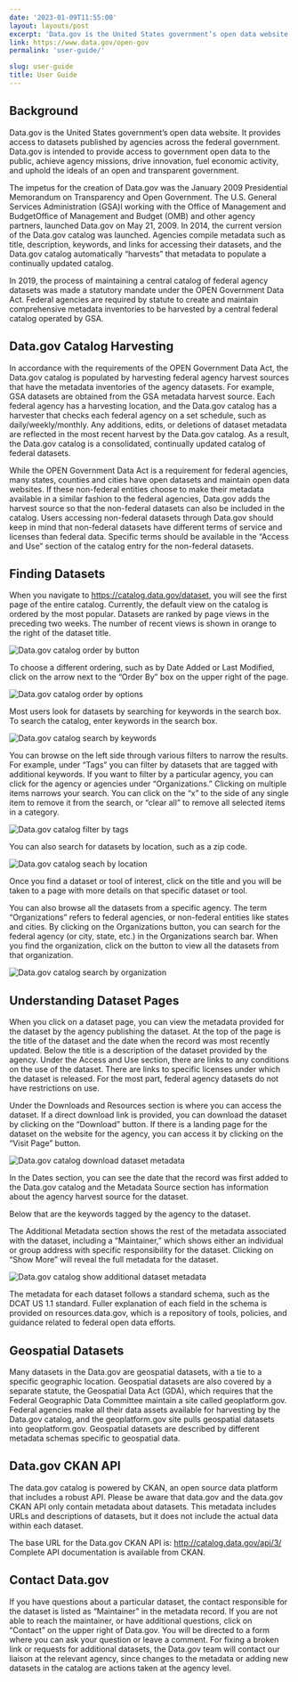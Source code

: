 ```yaml
---
date: '2023-01-09T11:55:00'
layout: layouts/post
excerpt: 'Data.gov is the United States government’s open data website. It provides access to datasets published by agencies across the federal government. Data.gov is intended to provide access to government open data to the public, achieve agency missions, drive innovation, fuel economic activity, and uphold the ideals of an open and transparent government.'
link: https://www.data.gov/open-gov
permalink: 'user-guide/'

slug: user-guide
title: User Guide
---
```


## Background

Data.gov is the United States government’s open data website. It provides access to datasets published by agencies across the federal government. Data.gov is intended to provide access to government open data to the public, achieve agency missions, drive innovation, fuel economic activity, and uphold the ideals of an open and transparent government.

The impetus for the creation of Data.gov was the January 2009 Presidential Memorandum on Transparency and Open Government. The U.S. General Services Administration (GSA)l working with the Office of Management and BudgetOffice of Management and Budget (OMB) and other agency partners, launched Data.gov on May 21, 2009. In 2014, the current version of the Data.gov catalog was launched. Agencies compile metadata such as title, description, keywords, and links for accessing their datasets, and the Data.gov catalog automatically “harvests” that metadata to populate a continually updated catalog.

In 2019, the process of maintaining a central catalog of federal agency datasets was made a statutory mandate under the OPEN Government Data Act. Federal agencies are required by statute to create and maintain comprehensive metadata inventories to be harvested by a central federal catalog operated by GSA.

## Data.gov Catalog Harvesting

In accordance with the requirements of the OPEN Government Data Act, the Data.gov catalog is populated by harvesting federal agency harvest sources that have the metadata inventories of the agency datasets. For example, GSA datasets are obtained from the GSA metadata harvest source. Each federal agency has a harvesting location, and the Data.gov catalog has a harvester that checks each federal agency on a set schedule, such as daily/weekly/monthly. Any additions, edits, or deletions of dataset metadata are reflected in the most recent harvest by the Data.gov catalog. As a result, the Data.gov catalog is a consolidated, continually updated catalog of federal datasets.

While the OPEN Government Data Act is a requirement for federal agencies, many states, counties and cities have open datasets and maintain open data websites. If these non-federal entities choose to make their metadata available in a similar fashion to the federal agencies, Data.gov adds the harvest source so that the non-federal datasets can also be included in the catalog. Users accessing non-federal datasets through Data.gov should keep in mind that non-federal datasets have different terms of service and licenses than federal data. Specific terms should be available in the “Access and Use” section of the catalog entry for the non-federal datasets.

## Finding Datasets

When you navigate to https://catalog.data.gov/dataset, you will see the first page of the entire catalog. Currently, the default view on the catalog is ordered by the most popular. Datasets are ranked by page views in the preceding two weeks. The number of recent views is shown in orange to the right of the dataset title.

![Data.gov catalog order by button](https://s3-us-gov-west-1.amazonaws.com/cg-0817d6e3-93c4-4de8-8b32-da6919464e61/dg-user-guide_order-by-button.png 'Data.gov catalog order by button')

To choose a different ordering, such as by Date Added or Last Modified, click on the arrow next to the “Order By” box on the upper right of the page.

![Data.gov catalog order by options](https://s3-us-gov-west-1.amazonaws.com/cg-0817d6e3-93c4-4de8-8b32-da6919464e61/dg-user-guide_order-by-options.png 'Data.gov catalog order by options')

Most users look for datasets by searching for keywords in the search box. To search the catalog, enter keywords in the search box.

![Data.gov catalog search by keywords](https://s3-us-gov-west-1.amazonaws.com/cg-0817d6e3-93c4-4de8-8b32-da6919464e61/dg-user-guide_search-bar.png 'Data.gov catalog search by keywords')

You can browse on the left side through various filters to narrow the results. For example, under “Tags” you can filter by datasets that are tagged with additional keywords. If you want to filter by a particular agency, you can click for the agency or agencies under “Organizations.” Clicking on multiple items narrows your search. You can click on the “x” to the side of any single item to remove it from the search, or “clear all” to remove all selected items in a category.

![Data.gov catalog filter by tags](https://s3-us-gov-west-1.amazonaws.com/cg-0817d6e3-93c4-4de8-8b32-da6919464e61/dg-user-guide_sidebar.png 'Data.gov catalog filter by tags')

You can also search for datasets by location, such as a zip code.

![Data.gov catalog seach by location](https://s3-us-gov-west-1.amazonaws.com/cg-0817d6e3-93c4-4de8-8b32-da6919464e61/dg-user-guide_geo_search-screenshot.png 'Data.gov catalog seach by location')

Once you find a dataset or tool of interest, click on the title and you will be taken to a page with more details on that specific dataset or tool.

You can also browse all the datasets from a specific agency. The term “Organizations” refers to federal agencies, or non-federal entities like states and cities. By clicking on the Organizations button, you can search for the federal agency (or city, state, etc.) in the Organizations search bar. When you find the organization, click on the button to view all the datasets from that organization.

![Data.gov catalog search by organization](https://s3-us-gov-west-1.amazonaws.com/cg-0817d6e3-93c4-4de8-8b32-da6919464e61/dg-user-guide_organization-page.png 'Data.gov catalog search by organization')

## Understanding Dataset Pages

When you click on a dataset page, you can view the metadata provided for the dataset by the agency publishing the dataset. At the top of the page is the title of the dataset and the date when the record was most recently updated. Below the title is a description of the dataset provided by the agency.
Under the Access and Use section, there are links to any conditions on the use of the dataset. There are links to specific licenses under which the dataset is released. For the most part, federal agency datasets do not have restrictions on use.

Under the Downloads and Resources section is where you can access the dataset. If a direct download link is provided, you can download the dataset by clicking on the “Download” button. If there is a landing page for the dataset on the website for the agency, you can access it by clicking on the “Visit Page” button.

![Data.gov catalog download dataset metadata](https://s3-us-gov-west-1.amazonaws.com/cg-0817d6e3-93c4-4de8-8b32-da6919464e61/dg-user-guide_access-and-use-and-download-resource.png 'Data.gov catalog download dataset metadata')

In the Dates section, you can see the date that the record was first added to the Data.gov catalog and the Metadata Source section has information about the agency harvest source for the dataset.

Below that are the keywords tagged by the agency to the dataset.

The Additional Metadata section shows the rest of the metadata associated with the dataset, including a “Maintainer,” which shows either an individual or group address with specific responsibility for the dataset. Clicking on “Show More” will reveal the full metadata for the dataset.

![Data.gov catalog show additional dataset metadata](https://s3-us-gov-west-1.amazonaws.com/cg-0817d6e3-93c4-4de8-8b32-da6919464e61/dg-user-guide_additional-metadata.png 'Data.gov catalog show additional dataset metadata')

The metadata for each dataset follows a standard schema, such as the DCAT US 1.1 standard. Fuller explanation of each field in the schema is provided on resources.data.gov, which is a repository of tools, policies, and guidance related to federal open data efforts.

## Geospatial Datasets

Many datasets in the Data.gov are geospatial datasets, with a tie to a specific geographic location. Geospatial datasets are also covered by a separate statute, the Geospatial Data Act (GDA), which requires that the Federal Geographic Data Committee maintain a site called geoplatform.gov. Federal agencies make all their data assets available for harvesting by the Data.gov catalog, and the geoplatform.gov site pulls geospatial datasets into geoplatform.gov. Geospatial datasets are described by different metadata schemas specific to geospatial data.

## Data.gov CKAN API

The data.gov catalog is powered by CKAN, an open source data platform that includes a robust API. Please be aware that data.gov and the data.gov CKAN API only contain metadata about datasets. This metadata includes URLs and descriptions of datasets, but it does not include the actual data within each dataset.

The base URL for the Data.gov CKAN API is: http://catalog.data.gov/api/3/
Complete API documentation is available from CKAN.

## Contact Data.gov

If you have questions about a particular dataset, the contact responsible for the dataset is listed as “Maintainer” in the metadata record. If you are not able to reach the maintainer, or have additional questions, click on “Contact” on the upper right of Data.gov. You will be directed to a form where you can ask your question or leave a comment. For fixing a broken link or requests for additional datasets, the Data.gov team will contact our liaison at the relevant agency, since changes to the metadata or adding new datasets in the catalog are actions taken at the agency level.

